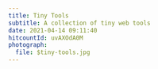 ```yaml
---
title: Tiny Tools
subtitle: A collection of tiny web tools
date: 2021-04-14 09:11:40
hitcountId: uvAXOdA0M
photograph: 
  file: $tiny-tools.jpg
---
```

